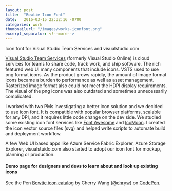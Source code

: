 ```yaml
---
layout: post
title:  "Bowtie Icon Font"
date:   2016-03-15 22:32:16 -0700
categories: work
thumbnailurl: "/images/works-iconfont.png"
excerpt_separator: <!--more-->
---
```

Icon font for Visual Studio Team Services and visualstudio.com
<!--more-->
<a href="https://www.visualstudio.com/en-us/products/visual-studio-team-services-vs.aspx" target="_blank" class="link">Visual Studio Team Services</a> (formerly Visual Studio Online) is cloud services for teams to share code, track work, and ship software. The rich featured web UI many components that include icons. VSTS used to use png format icons. As the product grows rapidly, the amount of image format icons became a burden to performance as well as asset management. Rasterized image format also could not meet the HDPI display requirements. The visual of the png icons was also outdated and sometimes unnecessarily complicated.

I worked with two PMs investigating a better icon solution and we decided to use icon font. It is compatible with popular browser platforms, scalable for any DPI, and it requires little code change on the dev side. We studied some existing icon font services like <a href="https://fortawesome.github.io/Font-Awesome/icons/" class="link" target="_blank">Font Awesome</a> and <a href="https://icomoon.io/" target="_blank" class="link">IcoMoon</a>. I created the icon vector source files (svg) and helped write scripts to automate build and deployment workflow.

A few Web UI based apps like Azure Service Fabric Explorer, Azure Storage Explorer, visualstuido.com also started to adopt our icon font for mockup, planning or production.

#### Demo page for designers and devs to learn about and look up existing icons

<p data-height="800" data-theme-id="17237" data-slug-hash="KzaVWb" data-default-tab="result" data-user="chryw" class="codepen">See the Pen <a href="http://codepen.io/chryw/pen/KzaVWb/" target="_blank">Bowtie icon catalog</a> by Cherry Wang (<a href="http://codepen.io/chryw" target="_blank">@chryw</a>) on <a href="http://codepen.io">CodePen</a>.</p>
<script async src="//assets.codepen.io/assets/embed/ei.js"></script>
